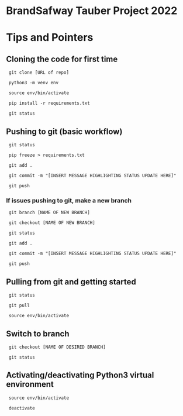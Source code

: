 # BrandSafway Tauber Project 2022
# Tips and Pointers

## Cloning the code for first time
<p><code> git clone [URL of repo] </code></p>
<p><code> python3 -m venv env </code></p>
<p><code> source env/bin/activate </code></p>
<p><code> pip install -r requirements.txt </code></p>
<p><code> git status </code></p>

## Pushing to git (basic workflow)
<p><code> git status </code></p>
<p><code> pip freeze > requirements.txt </code></p>
<p><code> git add . </code></p>
<p><code> git commit -m "[INSERT MESSAGE HIGHLIGHTING STATUS UPDATE HERE]" </code></p>
<p><code> git push </code></p>

### If issues pushing to git, make a new branch
<p><code> git branch [NAME OF NEW BRANCH] </code></p>
<p><code> git checkout [NAME OF NEW BRANCH] </code></p>
<p><code> git status </code></p>
<p><code> git add . </code></p>
<p><code> git commit -m "[INSERT MESSAGE HIGHLIGHTING STATUS UPDATE HERE]" </code></p>
<p><code> git push </code></p>

## Pulling from git and getting started
<p><code> git status </code></p>
<p><code> git pull </code></p>
<p><code> source env/bin/activate </code></p>

## Switch to branch
<p><code> git checkout [NAME OF DESIRED BRANCH] </code></p>
<p><code> git status </code></p>

## Activating/deactivating Python3 virtual environment
<p><code> source env/bin/activate </code></p>
<p><code> deactivate </code></p>
